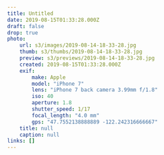 ```yaml
---
title: Untitled
date: 2019-08-15T01:33:28.000Z
draft: false
drop: true
photo:
    url: s3/images/2019-08-14-18-33-28.jpg
    thumb: s3/thumbs/2019-08-14-18-33-28.jpg
    preview: s3/previews/2019-08-14-18-33-28.jpg
    created: 2019-08-15T01:33:28.000Z
    exif:
        make: Apple
        model: "iPhone 7"
        lens: "iPhone 7 back camera 3.99mm f/1.8"
        iso: 40
        aperture: 1.8
        shutter_speed: 1/17
        focal_length: "4.0 mm"
        gps: "47.7552138888889 -122.242316666667"
    title: null
    caption: null
links: []
---
```

